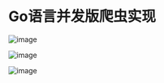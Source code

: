 # Go语言并发版爬虫实现

![image](https://github.com/ZzXxL1994/go-spider/blob/master/pic/1.png)

![image](https://github.com/ZzXxL1994/go-spider/blob/master/pic/2.png)

![image](https://github.com/ZzXxL1994/go-spider/blob/master/pic/3.png)

